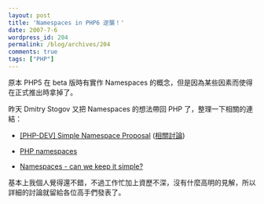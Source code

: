 ```yaml
---
layout: post
title: 'Namespaces in PHP6 逆襲！'
date: 2007-7-6
wordpress_id: 204
permalink: /blog/archives/204
comments: true
tags: ["PHP"]
---
```


原本 PHP5 在 beta 版時有實作 Namespaces 的概念，但是因為某些因素而使得在正式推出時拿掉了。 

昨天 Dmitry Stogov 又把 Namespaces 的想法帶回 PHP 了，整理一下相關的連結：

* [[PHP-DEV] Simple Namespace Proposal](http://marc.info/?l=php-dev&amp;m=118355320225178&amp;w=2) ([相關討論](http://marc.info/?t=118355328300005&amp;r=1&amp;w=2))


* [PHP namespaces](http://www.rooftopsolutions.nl/article/139)

* [Namespaces - can we keep it  simple?](http://php100.wordpress.com/2007/07/05/namespaces-can-we-keep-it-simple/)



基本上我個人覺得還不錯，不過工作忙加上資歷不深，沒有什麼高明的見解，所以詳細的討論就留給各位高手們發表了。
